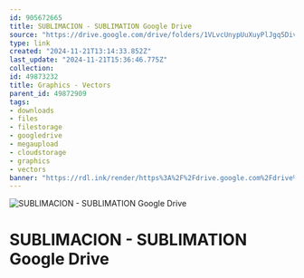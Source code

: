 ```yaml
---
id: 905672665
title: SUBLIMACION - SUBLIMATION Google Drive
source: "https://drive.google.com/drive/folders/1VLvcUnypUuXuyPlJgq5DivLuKJ9cbRR8?usp=sharing"
type: link
created: "2024-11-21T13:14:33.852Z"
last_update: "2024-11-21T15:36:46.775Z"
collection:
id: 49873232
title: Graphics - Vectors
parent_id: 49872909
tags:
- downloads
- files
- filestorage
- googledrive
- megaupload
- cloudstorage
- graphics
- vectors
banner: "https://rdl.ink/render/https%3A%2F%2Fdrive.google.com%2Fdrive%2Ffolders%2F1VLvcUnypUuXuyPlJgq5DivLuKJ9cbRR8%3Fusp%3Dsharing"
---
```


![SUBLIMACION - SUBLIMATION Google Drive](https://rdl.ink/render/https%3A%2F%2Fdrive.google.com%2Fdrive%2Ffolders%2F1VLvcUnypUuXuyPlJgq5DivLuKJ9cbRR8%3Fusp%3Dsharing)

# SUBLIMACION - SUBLIMATION Google Drive

